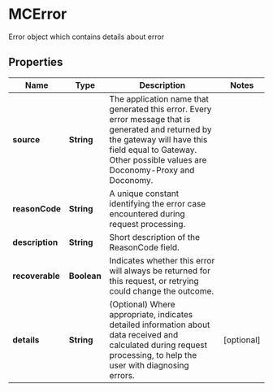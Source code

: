 

# MCError

Error object which contains details about error
## Properties

Name | Type | Description | Notes
------------ | ------------- | ------------- | -------------
**source** | **String** | The application name that generated this error. Every error message that is generated and returned by the gateway will have this field equal to Gateway. Other possible values are Doconomy-Proxy and Doconomy. | 
**reasonCode** | **String** | A unique constant identifying the error case encountered during request processing. | 
**description** | **String** | Short description of the ReasonCode field. | 
**recoverable** | **Boolean** | Indicates whether this error will always be returned for this request, or retrying could change the outcome. | 
**details** | **String** | (Optional) Where appropriate, indicates detailed information about data received and calculated during request processing, to help the user with diagnosing errors. |  [optional]



